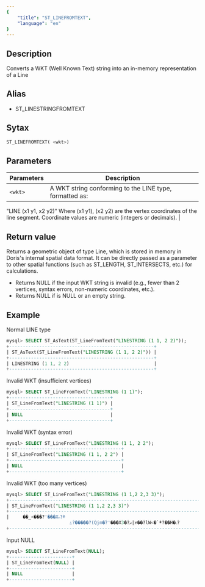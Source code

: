 ```yaml
---
{
    "title": "ST_LINEFROMTEXT",
    "language": "en"
}
---
```


<!-- 
Licensed to the Apache Software Foundation (ASF) under one
or more contributor license agreements.  See the NOTICE file
distributed with this work for additional information
regarding copyright ownership.  The ASF licenses this file
to you under the Apache License, Version 2.0 (the
"License"); you may not use this file except in compliance
with the License.  You may obtain a copy of the License at

  http://www.apache.org/licenses/LICENSE-2.0

Unless required by applicable law or agreed to in writing,
software distributed under the License is distributed on an
"AS IS" BASIS, WITHOUT WARRANTIES OR CONDITIONS OF ANY
KIND, either express or implied.  See the License for the
specific language governing permissions and limitations
under the License.
-->

## Description

Converts a WKT (Well Known Text) string into an in-memory representation of a Line

## Alias

- ST_LINESTRINGFROMTEXT

## Sytax

```sql
ST_LINEFROMTEXT( <wkt>)
```

## Parameters

| Parameters  | Description         |
|-----|------------|
| `<wkt>` | A WKT string conforming to the LINE type, formatted as:
"LINE (x1 y1, x2 y2)"
Where (x1 y1), (x2 y2) are the vertex coordinates of the line segment. Coordinate values are numeric (integers or decimals). |

## Return value

Returns a geometric object of type Line, which is stored in memory in Doris's internal spatial data format. It can be directly passed as a parameter to other spatial functions (such as ST_LENGTH, ST_INTERSECTS, etc.) for calculations.

- Returns NULL if the input WKT string is invalid (e.g., fewer than 2 vertices, syntax errors, non-numeric coordinates, etc.).
- Returns NULL if <wkt> is NULL or an empty string.

## Example


Normal LINE type

```sql
mysql> SELECT ST_AsText(ST_LineFromText("LINESTRING (1 1, 2 2)"));
+-----------------------------------------------------+
| ST_AsText(ST_LineFromText("LINESTRING (1 1, 2 2)")) |
+-----------------------------------------------------+
| LINESTRING (1 1, 2 2)                               |
+-----------------------------------------------------+
```

Invalid WKT (insufficient vertices)

```sql
mysql> SELECT ST_LineFromText("LINESTRING (1 1)");
+-------------------------------------+
| ST_LineFromText("LINESTRING (1 1)") |
+-------------------------------------+
| NULL                                |
+-------------------------------------+
```

Invalid WKT (syntax error)

```sql
mysql> SELECT ST_LineFromText("LINESTRING (1 1, 2 2");
+-----------------------------------------+
| ST_LineFromText("LINESTRING (1 1, 2 2") |
+-----------------------------------------+
| NULL                                    |
+-----------------------------------------+
```

Invalid WKT (too many vertices)

```sql
mysql> SELECT ST_LineFromText("LINESTRING (1 1,2 2,3 3)");
+---------------------------------------------------------------------------------+
| ST_LineFromText("LINESTRING (1 1,2 2,3 3)")                                     |
+---------------------------------------------------------------------------------+
|     ��_<���?'���Xޑ?݉+
                       ߑ?�����?(Qjm�ۡ?'���Xޡ?�3|ʏ��?lW<�`ª?��H�˪?       |
+---------------------------------------------------------------------------------+
```

Input NULL

```sql
mysql> SELECT ST_LineFromText(NULL);
+-----------------------+
| ST_LineFromText(NULL) |
+-----------------------+
| NULL                  |
+-----------------------+
```
